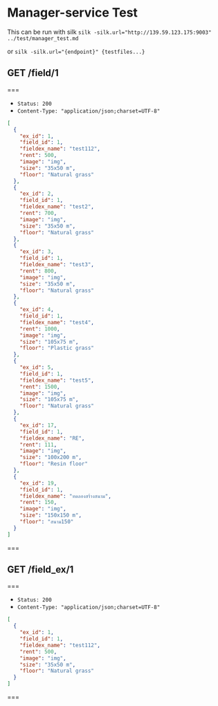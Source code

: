 # Manager-service Test

This can be run with silk `silk -silk.url="http://139.59.123.175:9003" ../test/manager_test.md`

or `silk -silk.url="{endpoint}" {testfiles...}`

## GET /field/1
===

* `Status: 200`
* `Content-Type: "application/json;charset=UTF-8"`

```json
[
  {
    "ex_id": 1,
    "field_id": 1,
    "fieldex_name": "test112",
    "rent": 500,
    "image": "img",
    "size": "35x50 m",
    "floor": "Natural grass"
  },
  {
    "ex_id": 2,
    "field_id": 1,
    "fieldex_name": "test2",
    "rent": 700,
    "image": "img",
    "size": "35x50 m",
    "floor": "Natural grass"
  },
  {
    "ex_id": 3,
    "field_id": 1,
    "fieldex_name": "test3",
    "rent": 800,
    "image": "img",
    "size": "35x50 m",
    "floor": "Natural grass"
  },
  {
    "ex_id": 4,
    "field_id": 1,
    "fieldex_name": "test4",
    "rent": 1000,
    "image": "img",
    "size": "105x75 m",
    "floor": "Plastic grass"
  },
  {
    "ex_id": 5,
    "field_id": 1,
    "fieldex_name": "test5",
    "rent": 1500,
    "image": "img",
    "size": "105x75 m",
    "floor": "Natural grass"
  },
  {
    "ex_id": 17,
    "field_id": 1,
    "fieldex_name": "RE",
    "rent": 111,
    "image": "img",
    "size": "100x200 m",
    "floor": "Resin floor"
  },
  {
    "ex_id": 19,
    "field_id": 1,
    "fieldex_name": "ทดลองสร้างสนาม",
    "rent": 150,
    "image": "img",
    "size": "150x150 m",
    "floor": "สนาม150"
  }
]
```
===

## GET /field_ex/1
===

* `Status: 200`
* `Content-Type: "application/json;charset=UTF-8"`

```json
[
  {
    "ex_id": 1,
    "field_id": 1,
    "fieldex_name": "test112",
    "rent": 500,
    "image": "img",
    "size": "35x50 m",
    "floor": "Natural grass"
  }
]
```

===
